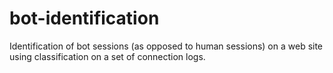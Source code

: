 # bot-identification
Identification of bot sessions (as opposed to human sessions) on a web site using classification on a set of connection logs.
